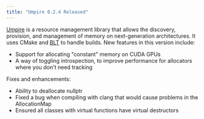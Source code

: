 ```yaml
---
title: "Umpire 0.2.4 Released"
---
```


[Umpire](https://github.com/LLNL/Umpire) is a resource management library that allows the discovery, provision, and management of memory on next-generation architectures. It uses CMake and [BLT](https://github.com/LLNL/blt) to handle builds. New features in this version include:
- Support for allocating "constant" memory on CUDA GPUs
- A way of toggling introspection, to improve performance for allocators where you don't need tracking

Fixes and enhancements:
- Ability to deallocate nullptr
- Fixed a bug when compiling with clang that would cause problems in the AllocationMap
- Ensured all classes with virtual functions have virtual destructors
